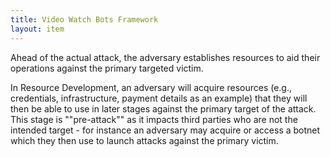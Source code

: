 ```yaml
---
title: Video Watch Bots Framework
layout: item
---
```


<p>Ahead of the actual attack, the adversary establishes resources to aid their operations against the primary targeted victim.</p>
<p>In Resource Development, an adversary will acquire resources (e.g., credentials, infrastructure, payment details as an example) that they will then be able to use in later stages against the primary target of the attack. This stage is ""pre-attack"" as it impacts third parties who are not the intended target - for instance an adversary may acquire or access a botnet which they then use to launch attacks against the primary victim.</p>

